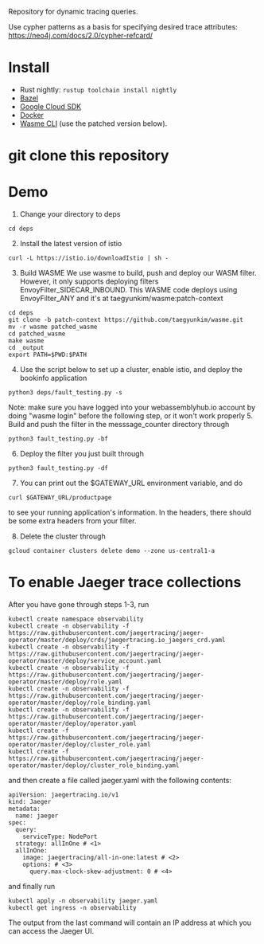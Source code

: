 Repository for dynamic tracing queries.

Use cypher patterns as a basis for specifying desired trace attributes: https://neo4j.com/docs/2.0/cypher-refcard/

# Install

- Rust nightly: `rustup toolchain install nightly`
- [Bazel](https://docs.bazel.build/versions/master/install.html)
- [Google Cloud SDK](https://cloud.google.com/sdk/install)
- [Docker](https://www.docker.com/products/docker-desktop)
- [Wasme CLI](https://docs.solo.io/web-assembly-hub/latest/tutorial_code/getting_started/#install-the-wasme-cli)
(use the patched version below).

# git clone this repository

# Demo

1. Change your directory to deps
```
cd deps
```
2. Install the latest version of istio
```
curl -L https://istio.io/downloadIstio | sh -
```

3. Build WASME We use wasme to build, push and deploy our WASM filter.
However, it only supports deploying filters EnvoyFilter_SIDECAR_INBOUND. This WASME code deploys using EnvoyFilter_ANY and it's at taegyunkim/wasme:patch-context
```
cd deps
git clone -b patch-context https://github.com/taegyunkim/wasme.git
mv -r wasme patched_wasme
cd patched_wasme
make wasme
cd _output
export PATH=$PWD:$PATH
```

4. Use the script below to set up a cluster, enable istio, and deploy the bookinfo application
```
python3 deps/fault_testing.py -s
```
Note:  make sure you have logged into your webassemblyhub.io account by doing "wasme login" before the following step, or it won't work properly
5. Build and push the filter in the messsage_counter directory through
```
python3 fault_testing.py -bf
```
6. Deploy the filter you just built through
```
python3 fault_testing.py -df
```
7. You can print out the $GATEWAY_URL environment variable, and do 
```
curl $GATEWAY_URL/productpage
```
to see your running application's information.  In the headers, there should be some extra headers from your filter.

8. Delete the cluster through
```
gcloud container clusters delete demo --zone us-central1-a
```

# To enable Jaeger trace collections
After you have gone through steps 1-3, run
```
kubectl create namespace observability
kubectl create -n observability -f https://raw.githubusercontent.com/jaegertracing/jaeger-operator/master/deploy/crds/jaegertracing.io_jaegers_crd.yaml
kubectl create -n observability -f https://raw.githubusercontent.com/jaegertracing/jaeger-operator/master/deploy/service_account.yaml
kubectl create -n observability -f https://raw.githubusercontent.com/jaegertracing/jaeger-operator/master/deploy/role.yaml
kubectl create -n observability -f https://raw.githubusercontent.com/jaegertracing/jaeger-operator/master/deploy/role_binding.yaml
kubectl create -n observability -f https://raw.githubusercontent.com/jaegertracing/jaeger-operator/master/deploy/operator.yaml
kubectl create -f https://raw.githubusercontent.com/jaegertracing/jaeger-operator/master/deploy/cluster_role.yaml
kubectl create -f https://raw.githubusercontent.com/jaegertracing/jaeger-operator/master/deploy/cluster_role_binding.yaml
```

and then create a file called jaeger.yaml with the following contents:
```
apiVersion: jaegertracing.io/v1
kind: Jaeger
metadata:
  name: jaeger
spec:
  query:
    serviceType: NodePort
  strategy: allInOne # <1>
  allInOne:
    image: jaegertracing/all-in-one:latest # <2>
    options: # <3>
      query.max-clock-skew-adjustment: 0 # <4>
```

and finally run
```
kubectl apply -n observability jaeger.yaml
kubectl get ingress -n observability
```
The output from the last command will contain an IP address at which you can access the Jaeger UI.

